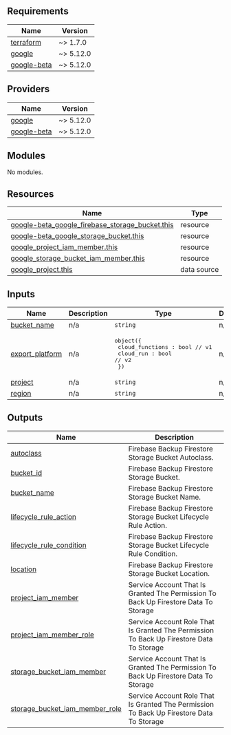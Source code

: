 <!-- BEGIN_TF_DOCS -->
## Requirements

| Name | Version |
|------|---------|
| <a name="requirement_terraform"></a> [terraform](#requirement\_terraform) | ~> 1.7.0 |
| <a name="requirement_google"></a> [google](#requirement\_google) | ~> 5.12.0 |
| <a name="requirement_google-beta"></a> [google-beta](#requirement\_google-beta) | ~> 5.12.0 |

## Providers

| Name | Version |
|------|---------|
| <a name="provider_google"></a> [google](#provider\_google) | ~> 5.12.0 |
| <a name="provider_google-beta"></a> [google-beta](#provider\_google-beta) | ~> 5.12.0 |

## Modules

No modules.

## Resources

| Name | Type |
|------|------|
| [google-beta_google_firebase_storage_bucket.this](https://registry.terraform.io/providers/hashicorp/google-beta/latest/docs/resources/google_firebase_storage_bucket) | resource |
| [google-beta_google_storage_bucket.this](https://registry.terraform.io/providers/hashicorp/google-beta/latest/docs/resources/google_storage_bucket) | resource |
| [google_project_iam_member.this](https://registry.terraform.io/providers/hashicorp/google/latest/docs/resources/project_iam_member) | resource |
| [google_storage_bucket_iam_member.this](https://registry.terraform.io/providers/hashicorp/google/latest/docs/resources/storage_bucket_iam_member) | resource |
| [google_project.this](https://registry.terraform.io/providers/hashicorp/google/latest/docs/data-sources/project) | data source |

## Inputs

| Name | Description | Type | Default | Required |
|------|-------------|------|---------|:--------:|
| <a name="input_bucket_name"></a> [bucket\_name](#input\_bucket\_name) | n/a | `string` | n/a | yes |
| <a name="input_export_platform"></a> [export\_platform](#input\_export\_platform) | n/a | <pre>object({<br>    cloud_functions : bool // v1<br>    cloud_run : bool       // v2<br>  })</pre> | n/a | yes |
| <a name="input_project"></a> [project](#input\_project) | n/a | `string` | n/a | yes |
| <a name="input_region"></a> [region](#input\_region) | n/a | `string` | n/a | yes |

## Outputs

| Name | Description |
|------|-------------|
| <a name="output_autoclass"></a> [autoclass](#output\_autoclass) | Firebase Backup Firestore Storage Bucket Autoclass. |
| <a name="output_bucket_id"></a> [bucket\_id](#output\_bucket\_id) | Firebase Backup Firestore Storage Bucket. |
| <a name="output_bucket_name"></a> [bucket\_name](#output\_bucket\_name) | Firebase Backup Firestore Storage Bucket Name. |
| <a name="output_lifecycle_rule_action"></a> [lifecycle\_rule\_action](#output\_lifecycle\_rule\_action) | Firebase Backup Firestore Storage Bucket Lifecycle Rule Action. |
| <a name="output_lifecycle_rule_condition"></a> [lifecycle\_rule\_condition](#output\_lifecycle\_rule\_condition) | Firebase Backup Firestore Storage Bucket Lifecycle Rule Condition. |
| <a name="output_location"></a> [location](#output\_location) | Firebase Backup Firestore Storage Bucket Location. |
| <a name="output_project_iam_member"></a> [project\_iam\_member](#output\_project\_iam\_member) | Service Account That Is Granted The Permission To Back Up Firestore Data To Storage |
| <a name="output_project_iam_member_role"></a> [project\_iam\_member\_role](#output\_project\_iam\_member\_role) | Service Account Role That Is Granted The Permission To Back Up Firestore Data To Storage |
| <a name="output_storage_bucket_iam_member"></a> [storage\_bucket\_iam\_member](#output\_storage\_bucket\_iam\_member) | Service Account That Is Granted The Permission To Back Up Firestore Data To Storage |
| <a name="output_storage_bucket_iam_member_role"></a> [storage\_bucket\_iam\_member\_role](#output\_storage\_bucket\_iam\_member\_role) | Service Account Role That Is Granted The Permission To Back Up Firestore Data To Storage |
<!-- END_TF_DOCS -->